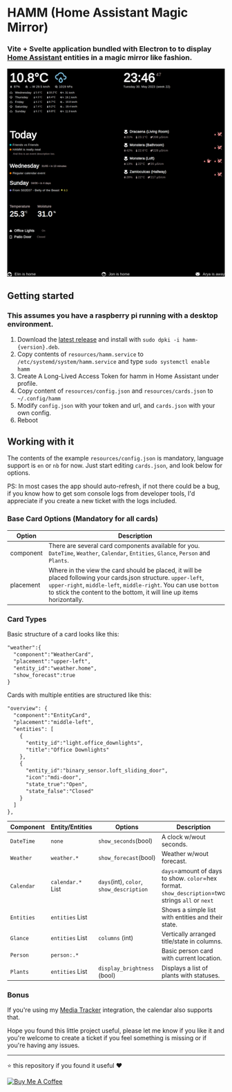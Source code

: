 # HAMM (Home Assistant Magic Mirror)

### Vite + Svelte application bundled with Electron to to display [Home Assistant](https://home-assistant.io) entities in a magic mirror like fashion.

![image.png](./resources/hamm_preview.png)

## Getting started
### This assumes you have a raspberry pi running with a desktop environment.
1. Download the [latest release](https://github.com/jonkristian/hamm/releases/latest) and install with `sudo dpki -i hamm-{version}.deb`.
2. Copy contents of `resources/hamm.service` to `/etc/systemd/system/hamm.service` and type `sudo systemctl enable hamm`
3. Create A Long-Lived Access Token for hamm in Home Assistant under profile.
4. Copy content of `resources/config.json` and `resources/cards.json` to `~/.config/hamm`
5. Modify `config.json` with your token and url, and `cards.json` with your own config.
6. Reboot

## Working with it
The contents of the example `resources/config.json` is mandatory, language support is `en` or `nb` for now. Just start editing `cards.json`, and look below for options. 

PS: In most cases the app should auto-refresh, if not there could be a bug, if you know how to get som console logs from developer tools, I'd appreciate if you create a new ticket with the logs included.

### Base Card Options (Mandatory for all  cards)
| Option    |  Description |
| -         |- |
| component | There are several card components available for you. `DateTime`, `Weather`, `Calendar`, `Entities`, `Glance`, `Person` and `Plants`.
| placement |  Where in the view the card should be placed, it will be placed following your cards.json structure. `upper-left`, `upper-right`, `middle-left`, `middle-right`. You can use `bottom` to stick the content to the bottom, it will line up items horizontally.

### Card Types
Basic structure of a card looks like this:
```
"weather":{
  "component":"WeatherCard",
  "placement":"upper-left",
  "entity_id":"weather.home",
  "show_forecast":true
}
```
Cards with multiple entities are structured like this:
```
"overview": {
  "component":"EntityCard",
  "placement":"middle-left",
  "entities": [
    {
      "entity_id":"light.office_downlights",
      "title":"Office Downlights"
    },
    {
      "entity_id":"binary_sensor.loft_sliding_door",
      "icon":"mdi-door",
      "state_true":"Open",
      "state_false":"Closed"
    }
  ]
},
```

| Component   | Entity/Entities          | Options                           | Description
| -           |-                  |-                                           | -
| `DateTime`  | `none`            | `show_seconds`(bool)                       | A clock w/wout seconds.
| `Weather`   | `weather.*`       | `show_forecast`(bool)                      | Weather w/wout forecast.
| `Calendar`  | `calendar.*` List | `days`(int), `color`, `show_description`   | `days`=amount of days to show. `color`=hex format. `show_description`=two strings `all` or `next`
| `Entities`  | `entities` List   |                                            | Shows a simple list with entities and their state.
| `Glance`    | `entities` List   | `columns` (int)                            | Vertically arranged title/state in columns.
| `Person`    | `person:.*`       |                                            | Basic person card with current location.
| `Plants`    | `entities` List   | `display_brightness` (bool)                | Displays a list of plants with statuses.

### Bonus
If you're using my [Media Tracker](https://github.com/jonkristian/mediatracker-ha) integration, the calendar also supports that.


Hope you found this little project useful, please let me know if you like it and you're welcome to create a ticket if you feel something is missing or if you're having any issues.

***
⭐️ this repository if you found it useful ❤️

<a href="https://www.buymeacoffee.com/jonkristian" target="_blank"><img src="https://bmc-cdn.nyc3.digitaloceanspaces.com/BMC-button-images/custom_images/white_img.png" alt="Buy Me A Coffee" style="height: auto !important;width: auto !important;" ></a>
